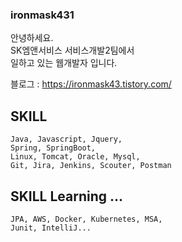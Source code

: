 ### ironmask431

안녕하세요.   
SK엠앤서비스 서비스개발2팀에서    
일하고 있는 웹개발자 입니다.   

블로그 : https://ironmask43.tistory.com/

## SKILL
    Java, Javascript, Jquery,   
    Spring, SpringBoot,   
    Linux, Tomcat, Oracle, Mysql,   
    Git, Jira, Jenkins, Scouter, Postman
    
    
## SKILL Learning ... 
    JPA, AWS, Docker, Kubernetes, MSA,   
    Junit, IntelliJ...
